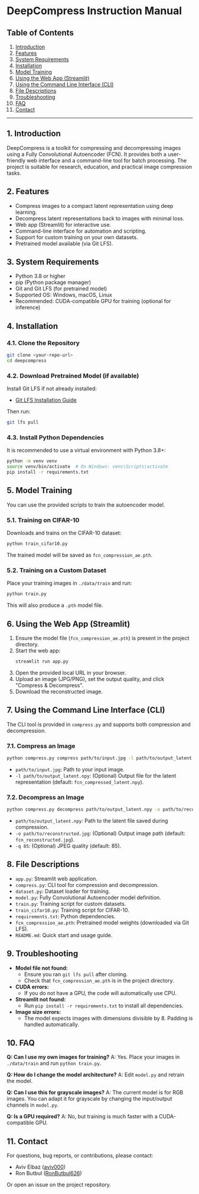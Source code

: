 # DeepCompress Instruction Manual

## Table of Contents
1. [Introduction](#introduction)
2. [Features](#features)
3. [System Requirements](#system-requirements)
4. [Installation](#installation)
5. [Model Training](#model-training)
6. [Using the Web App (Streamlit)](#using-the-web-app-streamlit)
7. [Using the Command Line Interface (CLI)](#using-the-command-line-interface-cli)
8. [File Descriptions](#file-descriptions)
9. [Troubleshooting](#troubleshooting)
10. [FAQ](#faq)
11. [Contact](#contact)

---

## 1. Introduction
DeepCompress is a toolkit for compressing and decompressing images using a Fully Convolutional Autoencoder (FCN). It provides both a user-friendly web interface and a command-line tool for batch processing. The project is suitable for research, education, and practical image compression tasks.

## 2. Features
- Compress images to a compact latent representation using deep learning.
- Decompress latent representations back to images with minimal loss.
- Web app (Streamlit) for interactive use.
- Command-line interface for automation and scripting.
- Support for custom training on your own datasets.
- Pretrained model available (via Git LFS).

## 3. System Requirements
- Python 3.8 or higher
- pip (Python package manager)
- Git and Git LFS (for pretrained model)
- Supported OS: Windows, macOS, Linux
- Recommended: CUDA-compatible GPU for training (optional for inference)

## 4. Installation
### 4.1. Clone the Repository
```bash
git clone <your-repo-url>
cd deepcompress
```

### 4.2. Download Pretrained Model (if available)
Install Git LFS if not already installed:
- [Git LFS Installation Guide](https://git-lfs.github.com/)

Then run:
```bash
git lfs pull
```

### 4.3. Install Python Dependencies
It is recommended to use a virtual environment with Python 3.8+:
```bash
python -m venv venv
source venv/bin/activate  # On Windows: venv\Scripts\activate
pip install -r requirements.txt
```

## 5. Model Training
You can use the provided scripts to train the autoencoder model.

### 5.1. Training on CIFAR-10
Downloads and trains on the CIFAR-10 dataset:
```bash
python train_cifar10.py
```
The trained model will be saved as `fcn_compression_ae.pth`.

### 5.2. Training on a Custom Dataset
Place your training images in `./data/train` and run:
```bash
python train.py
```
This will also produce a `.pth` model file.

## 6. Using the Web App (Streamlit)
1. Ensure the model file (`fcn_compression_ae.pth`) is present in the project directory.
2. Start the web app:
   ```bash
   streamlit run app.py
   ```
3. Open the provided local URL in your browser.
4. Upload an image (JPG/PNG), set the output quality, and click "Compress & Decompress".
5. Download the reconstructed image.

## 7. Using the Command Line Interface (CLI)
The CLI tool is provided in `compress.py` and supports both compression and decompression.

### 7.1. Compress an Image
```bash
python compress.py compress path/to/input.jpg -l path/to/output_latent.npy
```
- `path/to/input.jpg`: Path to your input image.
- `-l path/to/output_latent.npy`: (Optional) Output file for the latent representation (default: `fcn_compressed_latent.npy`).

### 7.2. Decompress an Image
```bash
python compress.py decompress path/to/output_latent.npy -o path/to/reconstructed.jpg -q 85
```
- `path/to/output_latent.npy`: Path to the latent file saved during compression.
- `-o path/to/reconstructed.jpg`: (Optional) Output image path (default: `fcn_reconstructed.jpg`).
- `-q 85`: (Optional) JPEG quality (default: 85).

## 8. File Descriptions
- `app.py`: Streamlit web application.
- `compress.py`: CLI tool for compression and decompression.
- `dataset.py`: Dataset loader for training.
- `model.py`: Fully Convolutional Autoencoder model definition.
- `train.py`: Training script for custom datasets.
- `train_cifar10.py`: Training script for CIFAR-10.
- `requirements.txt`: Python dependencies.
- `fcn_compression_ae.pth`: Pretrained model weights (downloaded via Git LFS).
- `README.md`: Quick start and usage guide.

## 9. Troubleshooting
- **Model file not found:**
  - Ensure you ran `git lfs pull` after cloning.
  - Check that `fcn_compression_ae.pth` is in the project directory.
- **CUDA errors:**
  - If you do not have a GPU, the code will automatically use CPU.
- **Streamlit not found:**
  - Run `pip install -r requirements.txt` to install all dependencies.
- **Image size errors:**
  - The model expects images with dimensions divisible by 8. Padding is handled automatically.

## 10. FAQ
**Q: Can I use my own images for training?**
A: Yes. Place your images in `./data/train` and run `python train.py`.

**Q: How do I change the model architecture?**
A: Edit `model.py` and retrain the model.

**Q: Can I use this for grayscale images?**
A: The current model is for RGB images. You can adapt it for grayscale by changing the input/output channels in `model.py`.

**Q: Is a GPU required?**
A: No, but training is much faster with a CUDA-compatible GPU.

## 11. Contact
For questions, bug reports, or contributions, please contact:
- Aviv Elbaz ([aviv000](https://github.com/aviv000))
- Ron Butbul ([RonButbul626](https://github.com/RonButbul626))

Or open an issue on the project repository. 